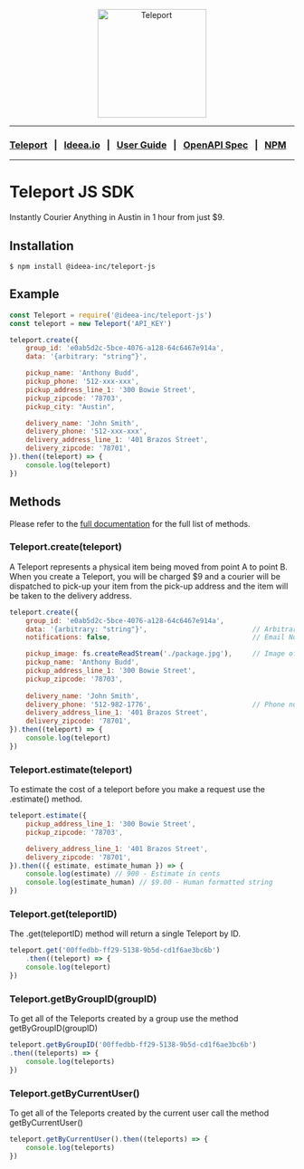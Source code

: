 <p align="center">
    <img width="192" src="https://ideea.io/static/img/teleport.png" alt="Teleport">
</p>

---

### [Teleport](https://ideea.io/teleport) &nbsp;&nbsp;|&nbsp;&nbsp; [Ideea.io](https://ideea.io) &nbsp;&nbsp;|&nbsp;&nbsp; [User Guide](https://ideea.io/docs/teleport/user-guide) &nbsp;&nbsp;|&nbsp;&nbsp; [OpenAPI Spec](https://ideea.io/docs/teleport/openapi-spec) &nbsp;&nbsp;|&nbsp;&nbsp; [NPM](https://www.npmjs.com/package/@ideea-inc/teleport-js)

---

# Teleport JS SDK

Instantly Courier Anything in Austin in 1 hour from just $9.

## Installation

```
$ npm install @ideea-inc/teleport-js
```

## Example

```js
const Teleport = require('@ideea-inc/teleport-js')
const teleport = new Teleport('API_KEY')

teleport.create({
    group_id: 'e0ab5d2c-5bce-4076-a128-64c6467e914a',
    data: '{arbitrary: "string"}',

    pickup_name: 'Anthony Budd',
    pickup_phone: '512-xxx-xxx',
    pickup_address_line_1: '300 Bowie Street',
    pickup_zipcode: '78703',
    pickup_city: "Austin",

    delivery_name: 'John Smith',
    delivery_phone: '512-xxx-xxx',
    delivery_address_line_1: '401 Brazos Street',
    delivery_zipcode: '78701',
}).then((teleport) => {
    console.log(teleport)
})
```

## Methods

Please refer to the [full documentation](https://ideea.io/docs/teleport/user-guide) for the full list of methods.

### Teleport.create(teleport)
A Teleport represents a physical item being moved from point A to point B. When you create a Teleport, you will be charged $9 and a courier will be dispatched to pick-up your item from the pick-up address and the item will be taken to the delivery address.

```js
teleport.create({
    group_id: 'e0ab5d2c-5bce-4076-a128-64c6467e914a',
    data: '{arbitrary: "string"}',                          // Arbitrary user data (optional)
    notifications: false,                                   // Email Notifications

    pickup_image: fs.createReadStream('./package.jpg'),     // Image of the item for courier (optional)
    pickup_name: 'Anthony Budd',
    pickup_address_line_1: '300 Bowie Street',
    pickup_zipcode: '78703',
    
    delivery_name: 'John Smith',
    delivery_phone: '512-982-1776',                         // Phone number of recipient
    delivery_address_line_1: '401 Brazos Street',
    delivery_zipcode: '78701',
}).then((teleport) => {
	console.log(teleport)
})
```

### Teleport.estimate(teleport)
To estimate the cost of a teleport before you make a request use the .estimate() method.

```js
teleport.estimate({
    pickup_address_line_1: '300 Bowie Street',
    pickup_zipcode: '78703',

    delivery_address_line_1: '401 Brazos Street',
    delivery_zipcode: '78701',
}).then(({ estimate, estimate_human }) => {
	console.log(estimate) // 900 - Estimate in cents
	console.log(estimate_human) // $9.00 - Human formatted string
})
```

### Teleport.get(teleportID)
The .get(teleportID) method will return a single Teleport by ID.

```js
teleport.get('00ffedbb-ff29-5138-9b5d-cd1f6ae3bc6b')
    .then((teleport) => {
	console.log(teleport)
})
```

### Teleport.getByGroupID(groupID)
To get all of the Teleports created by a group use the method getByGroupID(groupID)

```js
teleport.getByGroupID('00ffedbb-ff29-5138-9b5d-cd1f6ae3bc6b')
.then((teleports) => {
	console.log(teleports)
})
```

### Teleport.getByCurrentUser()
To get all of the Teleports created by the current user call the method getByCurrentUser()

```js
teleport.getByCurrentUser().then((teleports) => {
	console.log(teleports)
})
```
